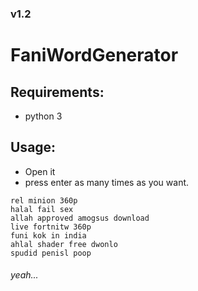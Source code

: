 ### v1.2
# FaniWordGenerator
## Requirements:
- python 3
## Usage:
- Open it
- press enter as many times as you want.
```
rel minion 360p
halal fail sex
allah approved amogsus download
live fortnitw 360p
funi kok in india
ahlal shader free dwonlo
spudid penisl poop
```

###### yeah...
